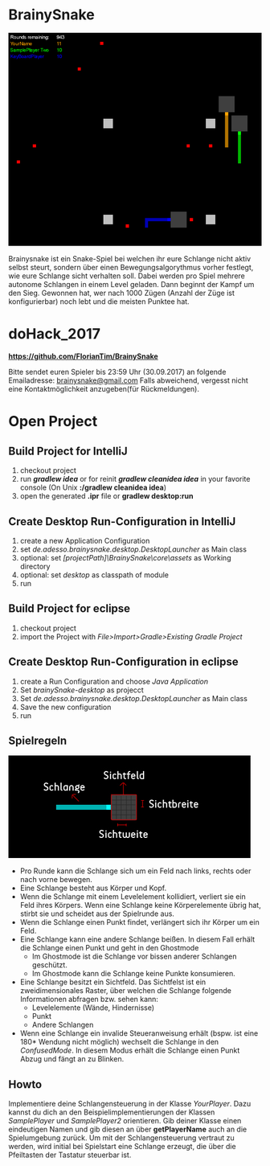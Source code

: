# BrainySnake
![brainySnakePic](/Dokumentation/brainySnake.png)

Brainysnake ist ein Snake-Spiel bei welchen ihr eure Schlange nicht aktiv selbst steurt, sondern über einen Bewegungsalgorythmus vorher festlegt, wie eure Schlange sicht verhalten soll. 
Dabei werden pro Spiel mehrere autonome Schlangen in einem Level geladen. Dann beginnt der Kampf um den Sieg. Gewonnen hat, wer nach 1000 Zügen (Anzahl der Züge ist konfigurierbar) noch lebt und die meisten Punktee hat. 

# doHack_2017

**https://github.com/FlorianTim/BrainySnake**

Bitte sendet euren Spieler bis 23:59 Uhr (30.09.2017) an folgende Emailadresse: brainysnake@gmail.com
Falls abweichend, vergesst nicht eine Kontaktmöglichkeit anzugeben(für Rückmeldungen).

# Open Project 

## Build Project for IntelliJ
1. checkout project
1. run **_gradlew idea_** or for reinit **_gradlew cleanidea idea_** in your favorite console
(On Unix **:/gradlew cleanidea idea**)
1. open the generated **.ipr** file or **gradlew desktop:run**

## Create Desktop Run-Configuration in IntelliJ
1. create a new Application Configuration
1. set _de.adesso.brainysnake.desktop.DesktopLauncher_ as Main class
1. optional: set _[projectPath]\BrainySnake\core\assets_ as Working directory
1. optional: set _desktop_ as classpath of module
1. run

## Build Project for eclipse
1. checkout project
1. import the Project with _File>Import>Gradle>Existing Gradle Project_

## Create Desktop Run-Configuration in eclipse
1. create a Run Configuration and choose _Java Application_
1. Set _brainySnake-desktop_ as projecct
1. Set _de.adesso.brainysnake.desktop.DesktopLauncher_ as Main class
1. Save the new configuration
1. run

## Spielregeln

![explainSnakePic](/Dokumentation/explainSnake.jpg)

* Pro Runde kann die Schlange sich um ein Feld nach links, rechts oder nach vorne bewegen.
* Eine Schlange besteht aus Körper und Kopf. 
* Wenn die Schlange mit einem Levelelement kollidiert, verliert sie ein Feld ihres Körpers. Wenn eine Schlange keine Körperelemente übrig hat, stirbt sie und scheidet aus der Spielrunde aus.
* Wenn die Schlange einen Punkt findet, verlängert sich ihr Körper um ein Feld.
* Eine Schlange kann eine andere Schlange beißen. In diesem Fall erhält die Schlange einen Punkt und geht in den Ghostmode
    * Im Ghostmode ist die Schlange vor bissen anderer Schlangen geschützt. 
    * Im Ghostmode kann die Schlange keine Punkte konsumieren.
* Eine Schlange besitzt ein Sichtfeld. Das Sichtfelst ist ein zweidimensionales Raster, über welchen die Schlange folgende Informationen abfragen bzw. sehen kann:
    * Levelelemente (Wände, Hindernisse)
    * Punkt
    * Andere Schlangen
* Wenn eine Schlange ein invalide Steueranweisung erhält (bspw. ist eine 180* Wendung nicht möglich) wechselt die Schlange in den _ConfusedMode_. In diesem Modus erhält die Schlange einen Punkt Abzug und fängt an zu Blinken.
    
## Howto
Implementiere deine Schlangensteuerung in der Klasse _YourPlayer_. Dazu kannst du dich an den Beispielimplementierungen der Klassen _SamplePlayer_ und _SamplePlayer2_ orientieren.
Gib deiner Klasse einen eindeutigen Namen und gib diesen an über **getPlayerName** auch an die Spielumgebung zurück.
Um mit der Schlangensteuerung vertraut zu werden, wird initial bei Spielstart eine Schlange erzeugt, die über die Pfeiltasten der Tastatur steuerbar ist.



